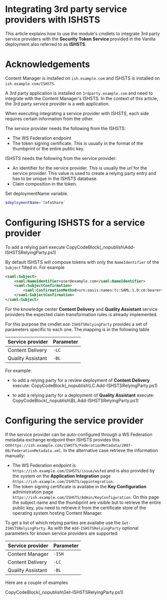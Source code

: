 ﻿# Integrating 3rd party service providers with ISHSTS
 
This article explains how to use the module's cmdlets to integrate 3rd party service providers with the **Security Token Service** provided in the Vanilla deployment also referred to as **ISHSTS**.

# Acknowledgements

Content Manager is installed on `ish.example.com` and ISHSTS is installed on `ish.example.com/ISHSTS`.

A 3rd party application is installed on `3rdparty.example.com` and need to integrate with the Content Manager's ISHSTS. 
In the context of this article, the 3rd party service provider is a web application.

When executing integrating a service provider with ISHSTS, each side requires certain information from the other.

The service provider needs the following from the ISHSTS:

- The WS Federation endpoint
- The token signing certificate. This is usually in the format of the thumbprint or the entire public key.

ISHSTS needs the following from the service provider:

- An identifier for the service provider. This is usually the url for the service provider. This value is used to create a relying party entry and has to be unique in the ISHSTS database.
- Claim composition in the token. 

Set deploymentName variable.
```powershell
$deploymentName=`InfoShare`
```

# Configuring ISHSTS for a service provider

To add a relying part execute 
CopyCodeBlock(_nopublish\Add-ISHSTSRelyingParty.ps1)

By default ISHSTS will compose tokens with only the `NameIdentifier` of the `Subject` filled in. For example

```xml
<saml:Subject>
	<saml:NameIdentifier>user@example.com</saml:NameIdentifier>
	<saml:SubjectConfirmation>
		<saml:ConfirmationMethod>urn:oasis:names:tc:SAML:1.0:cm:bearer</saml:ConfirmationMethod>
	</saml:SubjectConfirmation>
</saml:Subject>
```

For the knowledge center **Content Delivery** and **Quality Assistant** service providers the expected claim transformation rules is already implemented.

For this purpose the cmdlet `Add-ISHSTSRelyingParty` provides a set of parameters specific to each one. The mapping is in the following table

| Service provider  | Parameter |
| ----------------- | --------- |
| Content Delivery  | `-LC` |
| Quality Assistant | `-BL` |

For example: 

- to add a relying party for a review deployment of **Content Delivery** execute:
CopyCodeBlock(_nopublish\LC.Add-ISHSTSRelyingParty.ps1)

- to add a relying party for a deployment of **Quality Assistant** execute:
CopyCodeBlock(_nopublish\BL.Add-ISHSTSRelyingParty.ps1)

# Configuring the service provider

If the service provider can be auto-configured through a WS Federation metadata exchange endpoint then ISHSTS provides this on`https://ish.example.com/ISHSTS/FederationMetadata/2007-06/FederationMetadata.xml`. 
In the alternative case retrieve the information manually:

- The WS Federation endpoint is `https://ish.example.com/ISHSTS/issue/wsfed` and is also provided by the system on the **Application Integration** page `https://ish.example.com/ISHSTS/appintegration`.
- The token signing certificate is availabe in the **Key Configuration** administration page `https://ish.example.com/ISHSTS/Admin/KeyConfiguration`. On this page the subject name and the thumbprint are visible but to retrieve the entire public key, you need to retrieve it from the certificate store of the operating system hosting Content Manager.

To get a list of which relying parties are availabe use the `Get-ISHSTSRelyingParty`. As with the `Add-ISHSTSRelyingParty` optional parameters for known service providers are supported

| Service provider  | Parameter |
| ----------------- | --------- |
| Content Manager   | `-ISH` |
| Content Delivery  | `-LC` |
| Quality Assistant | `-BL` |


Here are a couple of examples

CopyCodeBlock(_nopublish\Get-ISHSTSRelyingParty.ps1)